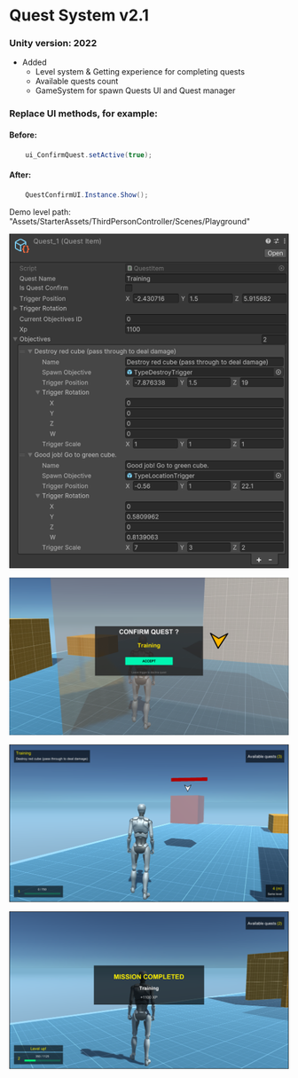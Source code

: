 # Quest System v2.1
### Unity version: 2022

- Added
  - Level system & Getting experience for completing quests
  - Available quests count
  - GameSystem for spawn Quests UI and Quest manager

### Replace UI methods, for example: 

#### Before:
```C#
    ui_ConfirmQuest.setActive(true);
```  
#### After:
```C#
    QuestConfirmUI.Instance.Show();
```

Demo level path: "Assets/StarterAssets/ThirdPersonController/Scenes/Playground"

![img](https://github.com/paveldrobny/Unity_QuestSystem/blob/main/QuestSystem.png?raw=true)
<br/>

![img](https://github.com/paveldrobny/Unity_QuestSystem/blob/main/QuestSystem1.png?raw=true)
<br/>

![img](https://github.com/paveldrobny/Unity_QuestSystem/blob/main/QuestSystem2.png?raw=true)
<br/>

![img](https://github.com/paveldrobny/Unity_QuestSystem/blob/main/QuestSystem3.png?raw=true)
